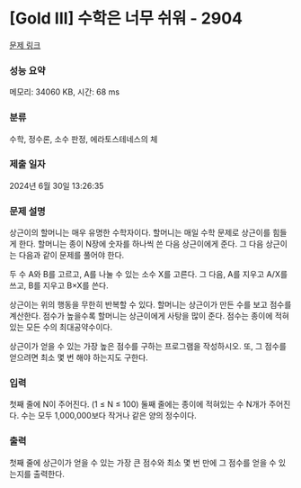 # [Gold III] 수학은 너무 쉬워 - 2904 

[문제 링크](https://www.acmicpc.net/problem/2904) 

### 성능 요약

메모리: 34060 KB, 시간: 68 ms

### 분류

수학, 정수론, 소수 판정, 에라토스테네스의 체

### 제출 일자

2024년 6월 30일 13:26:35

### 문제 설명

<p>상근이의 할머니는 매우 유명한 수학자이다.<span class="Apple-tab-span" style="white-space:pre"> </span>할머니는 매일 수학 문제로 상근이를 힘들게 한다. 할머니는 종이 N장에 숫자를 하나씩 쓴 다음 상근이에게 준다. 그 다음 상근이는 다음과 같이 문제를 풀어야 한다.</p>

<p>두 수 A와 B를 고르고, A를 나눌 수 있는 소수 X를 고른다. 그 다음, A를 지우고 A/X를 쓰고, B를 지우고 B×X를 쓴다.</p>

<p>상근이는 위의 행동을 무한히 반복할 수 있다. 할머니는 상근이가 만든 수를 보고 점수를 계산한다. 점수가 높을수록 할머니는 상근이에게 사탕을 많이 준다. 점수는 종이에 적혀있는 모든 수의 최대공약수이다.</p>

<p>상근이가 얻을 수 있는 가장 높은 점수를 구하는 프로그램을 작성하시오. 또, 그 점수를 얻으려면 최소 몇 번 해야 하는지도 구한다.</p>

### 입력 

 <p>첫째 줄에 N이 주어진다. (1 ≤ N ≤ 100) 둘째 줄에는 종이에 적혀있는 수 N개가 주어진다. 수는 모두 1,000,000보다 작거나 같은 양의 정수이다.</p>

### 출력 

 <p>첫째 줄에 상근이가 얻을 수 있는 가장 큰 점수와 최소 몇 번 만에 그 점수를 얻을 수 있는지를 출력한다. </p>

